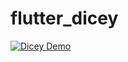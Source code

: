 # flutter_dicey
 
[![Dicey Demo](http://img.youtube.com/vi/hWHSjy3jO4g/0.jpg)](http://www.youtube.com/watch?v=hWHSjy3jO4g "Dicey Demo")
